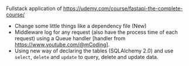 Fullstack application of https://udemy.com/course/fastapi-the-complete-course/

- Change some little things like a dependency file (New)
- Middleware log for any request (also have the process time of each request) using a Queue handler [handler from https://www.youtube.com/@mCoding].
- Using new way of declaring the tables (SQLAlchemy 2.0) and use `select`, `delete` and `update` to query, delete and update data.
